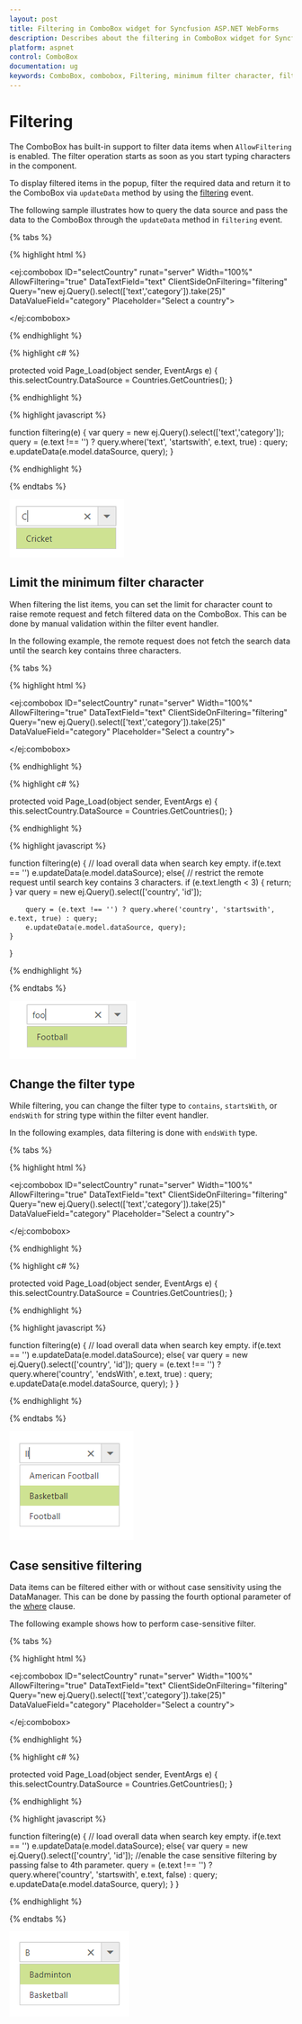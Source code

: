 ```yaml
---
layout: post
title: Filtering in ComboBox widget for Syncfusion ASP.NET WebForms
description: Describes about the filtering in ComboBox widget for Syncfusion Essential ASP.NET WebForm
platform: aspnet
control: ComboBox
documentation: ug
keywords: ComboBox, combobox, Filtering, minimum filter character, filter type
---
```


# Filtering

The ComboBox has built-in support to filter data items when `AllowFiltering` is enabled. The filter operation starts as soon as you start typing characters in the component.

To display filtered items in the popup, filter the required data and return it to the ComboBox via `updateData` method by using the [filtering](https://help.syncfusion.com/api/js/ejcombobox#events:filtering) event.

The following sample illustrates how to query the data source and pass the data to the ComboBox through the `updateData` method in `filtering` event.

{% tabs %}
	
{% highlight html %}
	
<ej:combobox ID="selectCountry" runat="server" Width="100%" AllowFiltering="true" DataTextField="text" ClientSideOnFiltering="filtering" Query="new ej.Query().select(['text','category']).take(25)" DataValueField="category" Placeholder="Select a country">
                
</ej:combobox>

{% endhighlight %}
    
{% highlight c# %}

protected void Page_Load(object sender, EventArgs e)
{
	this.selectCountry.DataSource = Countries.GetCountries();
}

{% endhighlight %}

{% highlight javascript %}

function filtering(e) {
    var query = new ej.Query().select(['text','category']);
    query = (e.text !== '') ? query.where('text', 'startswith', e.text, true) : query;
    e.updateData(e.model.dataSource, query);
}

{% endhighlight %}

{% endtabs %}

![](Filtering_images/Filtering_image1.png)

## Limit the minimum filter character

When filtering the list items, you can set the limit for character count to raise remote request and fetch filtered data on the ComboBox. This can be done by manual validation within the filter event handler.

In the following example, the remote request does not fetch the search data until the search key contains three characters.

{% tabs %}
	
{% highlight html %}
	
<ej:combobox ID="selectCountry" runat="server" Width="100%" AllowFiltering="true" DataTextField="text" ClientSideOnFiltering="filtering" Query="new ej.Query().select(['text','category']).take(25)" DataValueField="category" Placeholder="Select a country">
                
</ej:combobox>

{% endhighlight %}
    
{% highlight c# %}

protected void Page_Load(object sender, EventArgs e)
{
	this.selectCountry.DataSource = Countries.GetCountries();
}

{% endhighlight %}

{% highlight javascript %}

function filtering(e) {
    // load overall data when search key empty.
    if(e.text == '') e.updateData(e.model.dataSource);
    else{
        // restrict the remote request until search key contains 3 characters.
        if (e.text.length < 3) { return; }
        var query = new ej.Query().select(['country', 'id']);

        query = (e.text !== '') ? query.where('country', 'startswith', e.text, true) : query;
        e.updateData(e.model.dataSource, query);
    }
}

{% endhighlight %}

{% endtabs %}

![](Filtering_images/Filtering_image2.png)

## Change the filter type

While filtering, you can change the filter type to `contains`, `startsWith`, or `endsWith` for string type within the filter event handler.

In the following examples, data filtering is done with `endsWith` type.

{% tabs %}
	
{% highlight html %}
	
<ej:combobox ID="selectCountry" runat="server" Width="100%" AllowFiltering="true" DataTextField="text" ClientSideOnFiltering="filtering" Query="new ej.Query().select(['text','category']).take(25)" DataValueField="category" Placeholder="Select a country">
                
</ej:combobox>

{% endhighlight %}
    
{% highlight c# %}

protected void Page_Load(object sender, EventArgs e)
{
	this.selectCountry.DataSource = Countries.GetCountries();
}

{% endhighlight %}

{% highlight javascript %}

function filtering(e) {
    // load overall data when search key empty.
    if(e.text == '') e.updateData(e.model.dataSource);
    else{
        var query = new ej.Query().select(['country', 'id']);
        query = (e.text !== '') ? query.where('country', 'endsWith', e.text, true) : query;
        e.updateData(e.model.dataSource, query);
    }
}

{% endhighlight %}

{% endtabs %}

![](Filtering_images/Filtering_image3.png)

## Case sensitive filtering

Data items can be filtered either with or without case sensitivity using the DataManager. This can be done by passing the fourth optional parameter of the [where](https://help.syncfusion.com/api/js/ejquery#methods:where) clause.

The following example shows how to perform case-sensitive filter.

{% tabs %}
	
{% highlight html %}
	
<ej:combobox ID="selectCountry" runat="server" Width="100%" AllowFiltering="true" DataTextField="text" ClientSideOnFiltering="filtering" Query="new ej.Query().select(['text','category']).take(25)" DataValueField="category" Placeholder="Select a country">
                
</ej:combobox>

{% endhighlight %}
    
{% highlight c# %}

protected void Page_Load(object sender, EventArgs e)
{
	this.selectCountry.DataSource = Countries.GetCountries();
}

{% endhighlight %}

{% highlight javascript %}

function filtering(e) {
    // load overall data when search key empty.
    if(e.text == '') e.updateData(e.model.dataSource);
    else{
        var query = new ej.Query().select(['country', 'id']);
        //enable the case sensitive filtering by passing false to 4th parameter.
        query = (e.text !== '') ? query.where('country', 'startswith', e.text, false) : query;
        e.updateData(e.model.dataSource, query);
    }
}

{% endhighlight %}

{% endtabs %}

![](Filtering_images/Filtering_image4.png)